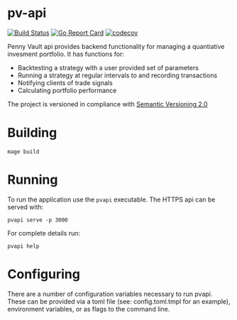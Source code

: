 # pv-api

[![Build Status](https://travis-ci.com/jdfergason/pv-api.svg?branch=master)](https://travis-ci.com/jdfergason/pv-api)
[![Go Report Card](https://goreportcard.com/badge/github.com/jdfergason/pv-api)](https://goreportcard.com/report/github.com/jdfergason/pv-api)
[![codecov](https://codecov.io/gh/jdfergason/pv-api/branch/master/graph/badge.svg?token=L3C272LW9C)](https://codecov.io/gh/jdfergason/pv-api)

Penny Vault api provides backend functionality for managing a quantiative invesment portfolio. It has functions for:

- Backtesting a strategy with a user provided set of parameters
- Running a strategy at regular intervals to and recording transactions
- Notifying clients of trade signals
- Calculating portfolio performance

The project is versioned in compliance with [Semantic Versioning 2.0](https://semver.org)

# Building

    mage build

# Running

To run the application use the `pvapi` executable. The HTTPS api can be served with:

    pvapi serve -p 3000

For complete details run:

    pvapi help

# Configuring

There are a number of configuration variables necessary to run pvapi. These can be provided via a toml file (see: config.toml.tmpl for an example), environment variables, or as flags to the command line.